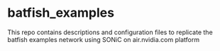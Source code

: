 # batfish_examples
This repo contains descriptions and configuration files to replicate the batfish examples network using SONiC on air.nvidia.com platform
